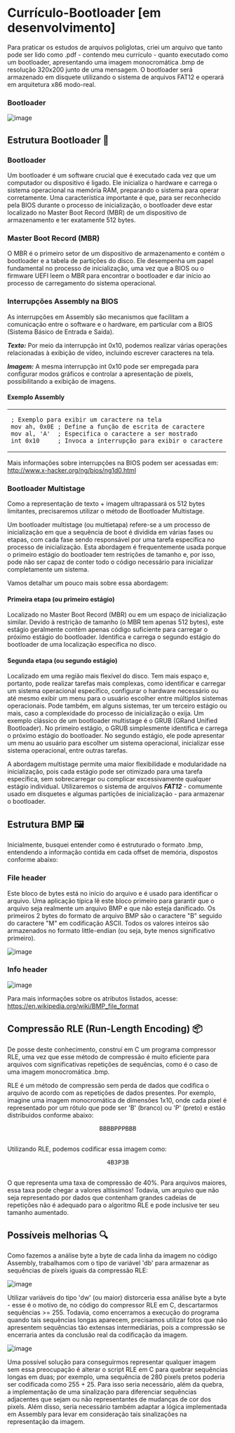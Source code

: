 # Currículo-Bootloader [em desenvolvimento]
Para praticar os estudos de arquivos poliglotas, criei um arquivo que tanto pode ser lido como .pdf - contendo meu currículo - quanto executado como um bootloader, apresentando uma imagem monocromática .bmp de resolução 320x200 junto de uma mensagem. O bootloader será armazenado em disquete utilizando o sistema de arquivos FAT12 e operará em arquitetura x86 modo-real.

### Bootloader
![image](https://github.com/LuccaKG/Curriculo-Bootloader/assets/122898459/cf41fa11-aeef-4bb6-b9c9-e779bde306a8)


## Estrutura Bootloader 🚀

### Bootloader
Um bootloader é um software crucial que é executado cada vez que um computador ou dispositivo é ligado. Ele inicializa o hardware e carrega o sistema operacional na memória RAM, preparando o sistema para operar corretamente. Uma característica importante é que, para ser reconhecido pela BIOS durante o processo de inicialização, o bootloader deve estar localizado no Master Boot Record (MBR) de um dispositivo de armazenamento e ter exatamente 512 bytes.

### Master Boot Record (MBR)
O MBR é o primeiro setor de um dispositivo de armazenamento e contém o bootloader e a tabela de partições do disco. Ele desempenha um papel fundamental no processo de inicialização, uma vez que a BIOS ou o firmware UEFI leem o MBR para encontrar o bootloader e dar início ao processo de carregamento do sistema operacional.

### Interrupções Assembly na BIOS
As interrupções em Assembly são mecanismos que facilitam a comunicação entre o software e o hardware, em particular com a BIOS (Sistema Básico de Entrada e Saída).

***Texto:*** Por meio da interrupção int 0x10, podemos realizar várias operações relacionadas à exibição de vídeo, incluindo escrever caracteres na tela.

***Imagem:*** A mesma interrupção int 0x10 pode ser empregada para configurar modos gráficos e controlar a apresentação de pixels, possibilitando a exibição de imagens.

#### Exemplo Assembly

<table align="center">
<tr>
<td>

```assembly
; Exemplo para exibir um caractere na tela
mov ah, 0x0E ; Define a função de escrita de caractere
mov al, 'A'  ; Especifica o caractere a ser mostrado
int 0x10     ; Invoca a interrupção para exibir o caractere
```
</td>
</tr>
</table>

Mais informações sobre interrupções na BIOS podem ser acessadas em: http://www.x-hacker.org/ng/bios/ng1d0.html

### Bootloader Multistage

Como a representação de texto + imagem ultrapassará os 512 bytes limitantes, precisaremos utilizar o método de Bootloader Multistage.


Um bootloader multistage (ou multietapa) refere-se a um processo de inicialização em que a sequência de boot é dividida em várias fases ou etapas, com cada fase sendo responsável por uma tarefa específica no processo de inicialização. Esta abordagem é frequentemente usada porque o primeiro estágio do bootloader tem restrições de tamanho e, por isso, pode não ser capaz de conter todo o código necessário para inicializar completamente um sistema.

Vamos detalhar um pouco mais sobre essa abordagem:

#### Primeira etapa (ou primeiro estágio)

Localizado no Master Boot Record (MBR) ou em um espaço de inicialização similar.
Devido à restrição de tamanho (o MBR tem apenas 512 bytes), este estágio geralmente contém apenas código suficiente para carregar o próximo estágio do bootloader.
Identifica e carrega o segundo estágio do bootloader de uma localização específica no disco.


#### Segunda etapa (ou segundo estágio)

Localizado em uma região mais flexível do disco.
Tem mais espaço e, portanto, pode realizar tarefas mais complexas, como identificar e carregar um sistema operacional específico, configurar o hardware necessário ou até mesmo exibir um menu para o usuário escolher entre múltiplos sistemas operacionais.
Pode também, em alguns sistemas, ter um terceiro estágio ou mais, caso a complexidade do processo de inicialização o exija.
Um exemplo clássico de um bootloader multistage é o GRUB (GRand Unified Bootloader). No primeiro estágio, o GRUB simplesmente identifica e carrega o próximo estágio do bootloader. No segundo estágio, ele pode apresentar um menu ao usuário para escolher um sistema operacional, inicializar esse sistema operacional, entre outras tarefas.

A abordagem multistage permite uma maior flexibilidade e modularidade na inicialização, pois cada estágio pode ser otimizado para uma tarefa específica, sem sobrecarregar ou complicar excessivamente qualquer estágio individual. Utilizaremos o sistema de arquivos ***FAT12*** - comumente usado em disquetes e algumas partições de inicialização - para armazenar o bootloader. 


## Estrutura BMP 🖼️

Inicialmente, busquei entender como é estruturado o formato .bmp, entendendo a informação contida em cada offset de memória, dispostos conforme abaixo:


### File header

Este bloco de bytes está no início do arquivo e é usado para identificar o arquivo. Uma aplicação típica lê este bloco primeiro para garantir que o arquivo 
seja realmente um arquivo BMP e que não esteja danificado. Os primeiros 2 bytes do formato de arquivo BMP são o caractere "B" seguido do caractere "M" em codificação ASCII. Todos os valores inteiros são 
armazenados no formato little-endian (ou seja, byte menos significativo primeiro).

![image](https://github.com/LuccaKG/Curriculo-Bootloader/assets/122898459/78266633-337d-481e-897e-7590c6511167)

### Info header
![image](https://github.com/LuccaKG/Curriculo-Bootloader/assets/122898459/dd5449b3-747f-4e39-a41f-28831f9b8612)

Para mais informações sobre os atributos listados, acesse: https://en.wikipedia.org/wiki/BMP_file_format

## Compressão RLE (Run-Length Encoding) 📦

De posse deste conhecimento, construí em C um programa compressor RLE, uma vez que esse método de compressão é muito eficiente para arquivos com significativas repetições de sequências, como
é o caso de uma imagem monocromática .bmp.


RLE é um método de compressão sem perda de dados que codifica o arquivo de acordo com as repetições de dados presentes. Por exemplo, imagine uma imagem monocromática de dimensões 1x10, onde cada pixel é
representado por um rótulo que pode ser 'B' (branco) ou 'P' (preto) e estão distribuidos conforme abaixo:

<pre>
<div align="center">BBBBPPPBBB</div>
</pre>

Utilizando RLE, podemos codificar essa imagem como:

<pre>
<div align="center">4B3P3B</div>
</pre>

O que representa uma taxa de compressão de 40%. Para arquivos maiores, essa taxa pode chegar a valores altíssimos! Todavia, um arquivo que não seja representado por dados que contenham grandes cadeias de repetições não é adequado para o algoritmo RLE e pode inclusive ter seu tamanho aumentado.

## Possíveis melhorias 🔍

Como fazemos a análise byte a byte de cada linha da imagem no código Assembly, trabalhamos com o tipo de variável 'db' para armazenar as sequências de pixels iguais da compressão RLE:

![image](https://github.com/LuccaKG/Curriculo-Bootloader/assets/122898459/a2650f6e-0821-4f80-ab07-af25dd8f4620)

Utilizar variáveis do tipo 'dw' (ou maior) distorceria essa análise byte a byte - esse é o motivo de, no código do compressor RLE em C, descartarmos sequências >= 255. Todavia, como encerramos a execução do programa quando tais sequências longas aparecem, precisamos utilizar fotos que não apresentem sequências tão extensas intermediárias, pois a compressão se encerraria antes da conclusão real da codificação da imagem.

![image](https://github.com/LuccaKG/Curriculo-Bootloader/assets/122898459/ea198092-9bac-464b-929c-c2e0a850e523)

Uma possível solução para conseguirmos representar qualquer imagem sem essa preocupação é alterar o script RLE em C para quebrar sequências longas em duas; por exemplo, uma sequência de 280 pixels pretos poderia ser codificada como 255 + 25. Para isso seria necessário, além da quebra, a implementação de uma sinalização para diferenciar sequências adjacentes que sejam ou não representantes de mudanças de cor dos pixels. Além disso, seria necessário também adaptar a lógica implementada em Assembly para levar em consideração tais sinalizações na representação da imagem.





